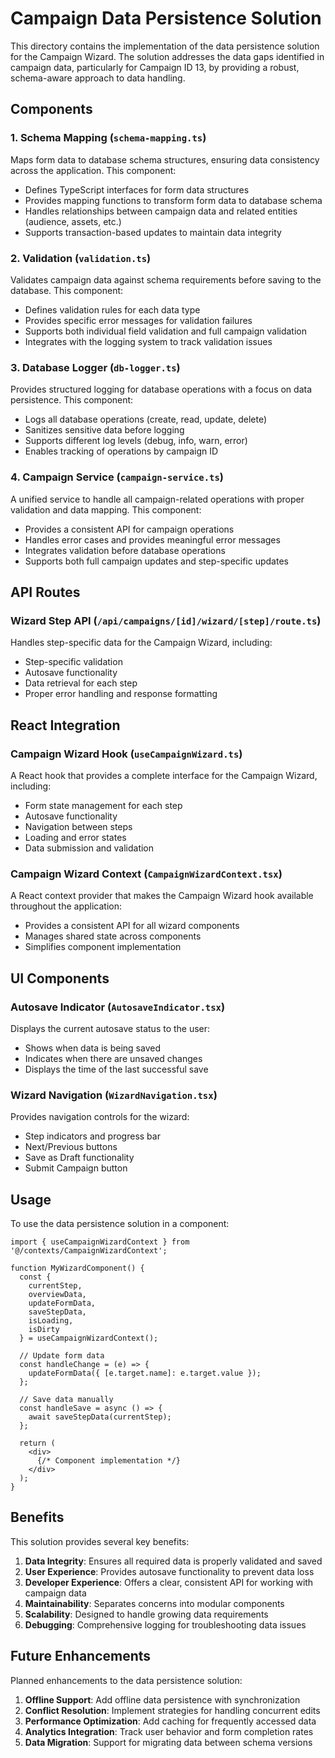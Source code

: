 # Campaign Data Persistence Solution

This directory contains the implementation of the data persistence solution for the Campaign Wizard. The solution addresses the data gaps identified in campaign data, particularly for Campaign ID 13, by providing a robust, schema-aware approach to data handling.

## Components

### 1. Schema Mapping (`schema-mapping.ts`)

Maps form data to database schema structures, ensuring data consistency across the application. This component:

- Defines TypeScript interfaces for form data structures
- Provides mapping functions to transform form data to database schema
- Handles relationships between campaign data and related entities (audience, assets, etc.)
- Supports transaction-based updates to maintain data integrity

### 2. Validation (`validation.ts`)

Validates campaign data against schema requirements before saving to the database. This component:

- Defines validation rules for each data type
- Provides specific error messages for validation failures
- Supports both individual field validation and full campaign validation
- Integrates with the logging system to track validation issues

### 3. Database Logger (`db-logger.ts`)

Provides structured logging for database operations with a focus on data persistence. This component:

- Logs all database operations (create, read, update, delete)
- Sanitizes sensitive data before logging
- Supports different log levels (debug, info, warn, error)
- Enables tracking of operations by campaign ID

### 4. Campaign Service (`campaign-service.ts`)

A unified service to handle all campaign-related operations with proper validation and data mapping. This component:

- Provides a consistent API for campaign operations
- Handles error cases and provides meaningful error messages
- Integrates validation before database operations
- Supports both full campaign updates and step-specific updates

## API Routes

### Wizard Step API (`/api/campaigns/[id]/wizard/[step]/route.ts`)

Handles step-specific data for the Campaign Wizard, including:

- Step-specific validation
- Autosave functionality
- Data retrieval for each step
- Proper error handling and response formatting

## React Integration

### Campaign Wizard Hook (`useCampaignWizard.ts`)

A React hook that provides a complete interface for the Campaign Wizard, including:

- Form state management for each step
- Autosave functionality
- Navigation between steps
- Loading and error states
- Data submission and validation

### Campaign Wizard Context (`CampaignWizardContext.tsx`)

A React context provider that makes the Campaign Wizard hook available throughout the application:

- Provides a consistent API for all wizard components
- Manages shared state across components
- Simplifies component implementation

## UI Components

### Autosave Indicator (`AutosaveIndicator.tsx`)

Displays the current autosave status to the user:

- Shows when data is being saved
- Indicates when there are unsaved changes
- Displays the time of the last successful save

### Wizard Navigation (`WizardNavigation.tsx`)

Provides navigation controls for the wizard:

- Step indicators and progress bar
- Next/Previous buttons
- Save as Draft functionality
- Submit Campaign button

## Usage

To use the data persistence solution in a component:

```tsx
import { useCampaignWizardContext } from '@/contexts/CampaignWizardContext';

function MyWizardComponent() {
  const {
    currentStep,
    overviewData,
    updateFormData,
    saveStepData,
    isLoading,
    isDirty
  } = useCampaignWizardContext();

  // Update form data
  const handleChange = (e) => {
    updateFormData({ [e.target.name]: e.target.value });
  };

  // Save data manually
  const handleSave = async () => {
    await saveStepData(currentStep);
  };

  return (
    <div>
      {/* Component implementation */}
    </div>
  );
}
```

## Benefits

This solution provides several key benefits:

1. **Data Integrity**: Ensures all required data is properly validated and saved
2. **User Experience**: Provides autosave functionality to prevent data loss
3. **Developer Experience**: Offers a clear, consistent API for working with campaign data
4. **Maintainability**: Separates concerns into modular components
5. **Scalability**: Designed to handle growing data requirements
6. **Debugging**: Comprehensive logging for troubleshooting data issues

## Future Enhancements

Planned enhancements to the data persistence solution:

1. **Offline Support**: Add offline data persistence with synchronization
2. **Conflict Resolution**: Implement strategies for handling concurrent edits
3. **Performance Optimization**: Add caching for frequently accessed data
4. **Analytics Integration**: Track user behavior and form completion rates
5. **Data Migration**: Support for migrating data between schema versions 